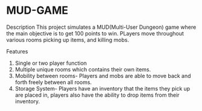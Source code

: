 # MUD-GAME

Description
This project simulates a MUD(Multi-User Dungeon) game where the main objective is to get 100 points to win. PLayers move throughout various rooms picking up items, and killing mobs.

Features
1. Single or two player function
2. Multiple unique rooms which contains their own items.
2. Mobility between rooms- Players and mobs are able to move back and forth freely between all rooms.
3. Storage System- Players have an inventory that the items they pick up are placed in, players also have the ability to drop items from their inventory.
